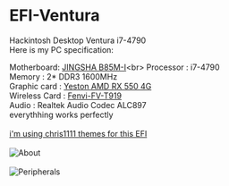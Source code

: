 # EFI-Ventura
Hackintosh Desktop Ventura i7-4790<br>
Here is my PC specification:<br>

Motherboard: [JINGSHA B85M-I](https://www.aliexpress.com/item/1005006895983743.html?)<br>
Processor : i7-4790<br>
Memory : 2* DDR3 1600MHz<br>
Graphic card : [Yeston AMD RX 550 4G](https://yestonstore.com/products/yeston-radeon-rx-550-4gb-gddr5-1183mhz-512processors-pciexpress-3-0-directx12-video-cards-double-slot-dp-hdmi-compatible-dvi-d-graphics-card-of-desktop)<br>
Wireless Card : [Fenvi-FV-T919](https://www.fenvi.com/product_detail_16.html)<br>
Audio : Realtek Audio Codec ALC897<br>
everythhing works perfectly<br>
<br>
[i'm using chris1111 themes for this EFI](https://htmlpreview.github.io/?https://github.com/chris1111/My-Simple-OC-Themes/blob/master/My%20Simple%20Theme%20OpenCore.html)<br>
<br>
![About](https://github.com/user-attachments/assets/4fa19a58-f580-47d1-8722-ee97a5411bd8)
<br>
<br>
![Peripherals](https://github.com/user-attachments/assets/dcda22ea-e9fa-410a-a015-cda9ad784a88)
